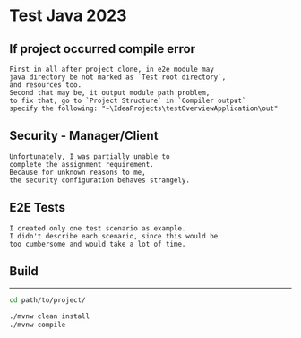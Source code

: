 # Test Java 2023

## If project occurred compile error
```
First in all after project clone, in e2e module may
java directory be not marked as `Test root directory`, 
and resources too.
Second that may be, it output module path problem,
to fix that, go to `Project Structure` in `Compiler output`
specify the following: "~\IdeaProjects\testOverviewApplication\out"
```

## Security - Manager/Client
```
Unfortunately, I was partially unable to 
complete the assignment requirement. 
Because for unknown reasons to me, 
the security configuration behaves strangely.
```

## E2E Tests
```
I created only one test scenario as example. 
I didn't describe each scenario, since this would be 
too cumbersome and would take a lot of time.
```

## Build

---
```bash
cd path/to/project/

./mvnw clean install
./mvnw compile
```